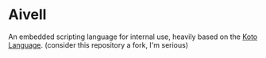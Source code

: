 # Aivell

An embedded scripting language for internal use, heavily based on the [Koto Language](https://github.com/koto-lang/koto). (consider this repository a fork, I'm serious)
